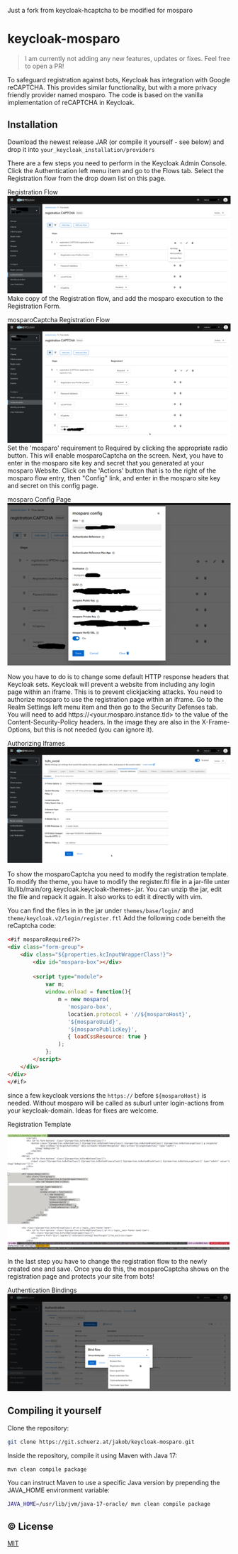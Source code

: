 Just a fork from keycloak-hcaptcha to be modified for mosparo

# keycloak-mosparo

> I am currently not adding any new features, updates or fixes. Feel free to open a PR!

To safeguard registration against bots, Keycloak has integration with Google reCAPTCHA. This provides similar functionality, but with a more privacy friendly provider named mosparo. The code is based on the vanilla implementation of reCAPTCHA in Keycloak.

## Installation

Download the newest release JAR (or compile it yourself - see below) and drop it into `your_keycloak_installation/providers`

There are a few steps you need to perform in the Keycloak Admin Console. Click the Authentication left menu item and go to the Flows tab. Select the Registration flow from the drop down list on this page.

Registration Flow
![Step 1](img/step-01.png)
Make copy of the Registration flow, and add the mosparo execution to the Registration Form.

mosparoCaptcha Registration Flow
![Step 2](img/step-02.png)
Set the 'mosparo' requirement to Required by clicking the appropriate radio button. This will enable mosparoCaptcha on the screen. Next, you have to enter in the mosparo site key and secret that you generated at your mosparo Website. Click on the 'Actions' button that is to the right of the mosparo flow entry, then "Config" link, and enter in the mosparo site key and secret on this config page.

mosparo Config Page
![Step 3](img/step-03.png)

Now you have to do is to change some default HTTP response headers that Keycloak sets. Keycloak will prevent a website from including any login page within an iframe. This is to prevent clickjacking attacks. You need to authorize mosparo to use the registration page within an iframe. Go to the Realm Settings left menu item and then go to the Security Defenses tab. You will need to add https://<your.mosparo.instance.tld> to the value of the Content-Security-Policy headers. In the image they are also in the X-Frame-Options, but this is not needed (you can ignore it).

Authorizing Iframes
![Step 4](img/step-04.png)

To show the mosparoCaptcha you need to modify the registration template. 
To modify the theme, you have to modify the register.ftl file in a jar-file unter lib/lib/main/org.keycloak.keycloak-themes-<keycloak-version>.jar. You can unzip the jar, edit the file and repack it again. It also works to edit it directly with vim.

You can find the files in in the jar under `themes/base/login/` and `theme/keycloak.v2/login/register.ftl` 
Add the following code beneith the reCaptcha code:

```html
<#if mosparoRequired??>
<div class="form-group">
    <div class="${properties.kcInputWrapperClass!}">
        <div id="mosparo-box"></div>

        <script type="module">
            var m;
            window.onload = function(){
                m = new mosparo(
                   'mosparo-box', 
                   location.protocol + '//${mosparoHost}',
                   '${mosparoUuid}',
                   '${mosparoPublicKey}', 
                   { loadCssResource: true }
                );
            };
        </script>
    </div>
</div>
</#if>
```
since a few keycloak versions the `https://` before `${mosparoHost}` is needed. Without mosparo will be called as suburl unter login-actions from your keycloak-domain. Ideas for fixes are welcome.

Registration Template

![Step 5](img/step-05.png)

In the last step you have to change the registration flow to the newly created one and save. Once you do this, the mosparoCaptcha shows on the registration page and protects your site from bots!

Authentication Bindings
![Step 6](img/step-06.png)

## Compiling it yourself

Clone the repository:

```bash
git clone https://git.schuerz.at/jakob/keycloak-mosparo.git
```

Inside the repository, compile it using Maven with Java 17:

```bash
mvn clean compile package
```

You can instruct Maven to use a specific Java version by prepending the JAVA_HOME environment variable:

```bash
JAVA_HOME=/usr/lib/jvm/java-17-oracle/ mvn clean compile package
```

## © License
[MIT](LICENSE)
